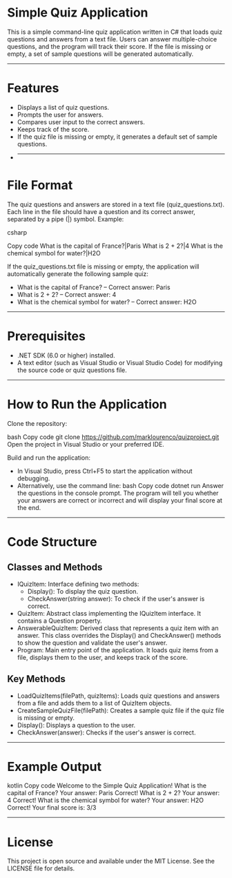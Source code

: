 # Simple Quiz Application
This is a simple command-line quiz application written in C# that loads quiz questions and answers from a text file. Users can answer multiple-choice questions, and the program will track their score. If the file is missing or empty, a set of sample questions will be generated automatically.
__________________
# Features

- Displays a list of quiz questions.
- Prompts the user for answers.
- Compares user input to the correct answers.
- Keeps track of the score.
- If the quiz file is missing or empty, it generates a default set of sample questions.
- __________________
# File Format
The quiz questions and answers are stored in a text file (quiz_questions.txt). Each line in the file should have a question and its correct answer, separated by a pipe (|) symbol. Example:

csharp

Copy code
What is the capital of France?|Paris
What is 2 + 2?|4
What is the chemical symbol for water?|H2O

If the quiz_questions.txt file is missing or empty, the application will automatically generate the following sample quiz:

- What is the capital of France? – Correct answer: Paris
- What is 2 + 2? – Correct answer: 4
- What is the chemical symbol for water? – Correct answer: H2O
__________________
# Prerequisites
- .NET SDK (6.0 or higher) installed.
- A text editor (such as Visual Studio or Visual Studio Code) for modifying the source code or quiz questions file.
__________________
# How to Run the Application
Clone the repository:

bash
Copy code
git clone https://github.com/marklourenco/quizproject.git
Open the project in Visual Studio or your preferred IDE.

Build and run the application:

- In Visual Studio, press Ctrl+F5 to start the application without debugging.
- Alternatively, use the command line:
bash
Copy code
dotnet run
Answer the questions in the console prompt. The program will tell you whether your answers are correct or incorrect and will display your final score at the end.
__________________
# Code Structure
## Classes and Methods
- IQuizItem: Interface defining two methods:
  - Display(): To display the quiz question.
  - CheckAnswer(string answer): To check if the user's answer is correct.
- QuizItem: Abstract class implementing the IQuizItem interface. It contains a Question property.
- AnswerableQuizItem: Derived class that represents a quiz item with an answer. This class overrides the Display() and CheckAnswer() methods to show the question and validate the user's answer.
- Program: Main entry point of the application. It loads quiz items from a file, displays them to the user, and keeps track of the score.

## Key Methods
- LoadQuizItems(filePath, quizItems): Loads quiz questions and answers from a file and adds them to a list of QuizItem objects.
- CreateSampleQuizFile(filePath): Creates a sample quiz file if the quiz file is missing or empty.
- Display(): Displays a question to the user.
- CheckAnswer(answer): Checks if the user's answer is correct.
__________________
# Example Output

kotlin
Copy code
Welcome to the Simple Quiz Application!
What is the capital of France?
Your answer: Paris
Correct!
What is 2 + 2?
Your answer: 4
Correct!
What is the chemical symbol for water?
Your answer: H2O
Correct!
Your final score is: 3/3
__________________
# License
This project is open source and available under the MIT License. See the LICENSE file for details.
